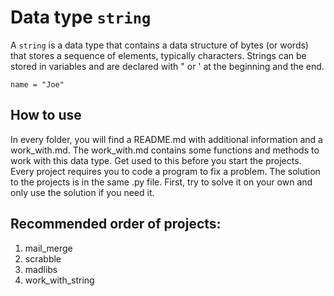 # Data type `string`
A `string` is a data type that contains a data structure of bytes (or words) that stores a sequence of elements, typically characters.
Strings can be stored in variables and are declared with " or ' at the beginning and the end.
```
name = "Joe"
```
## How to use
In every folder, you will find a README.md with additional information and a work_with.md. The work_with.md contains some functions and methods to work with this data type. Get used to this before you start the projects. Every project requires you to code a program to fix a problem. The solution to the projects is in the same .py file. First, try to solve it on your own and only use the solution if you need it.
## Recommended order of projects:
1. mail_merge
2. scrabble
3. madlibs
4. work_with_string
